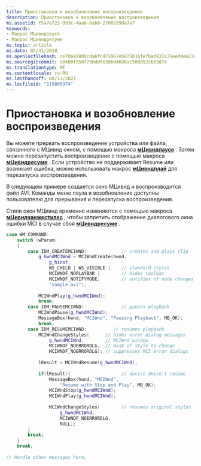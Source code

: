 ```yaml
---
title: Приостановка и возобновление воспроизведения
description: Приостановка и возобновление воспроизведения
ms.assetid: f5a7ef22-993c-4aab-bab0-2700289da7a7
keywords:
- Макрос МЦивндпаусе
- Макрос МЦивндресуме
ms.topic: article
ms.date: 05/31/2018
ms.openlocfilehash: ce70a95000cda6fc471967e5075b16fe7bad837c71eed4e6216ddeaddddc4508
ms.sourcegitcommit: e6600f550f79bddfe58bd4696ac50dd52cb03d7e
ms.translationtype: MT
ms.contentlocale: ru-RU
ms.lasthandoff: 08/11/2021
ms.locfileid: "119805974"
---
```

# <a name="pausing-and-resuming-playback"></a>Приостановка и возобновление воспроизведения

Вы можете прервать воспроизведение устройства или файла, связанного с МЦивнд окном, с помощью макроса [**мЦивндпаусе**](/windows/desktop/api/Vfw/nf-vfw-mciwndpause) . Затем можно перезапустить воспроизведение с помощью макроса [**мЦивндресуме**](/windows/desktop/api/Vfw/nf-vfw-mciwndresume) . Если устройство не поддерживает Resume или возникает ошибка, можно использовать макрос [**мЦивндплай**](/windows/desktop/api/Vfw/nf-vfw-mciwndplay) для перезапуска воспроизведения.

В следующем примере создается окно МЦивнд и воспроизводится файл AVI. Команды меню пауза и возобновление доступны пользователю для прерывания и перезапуска воспроизведения.

Стили окон МЦивнд временно изменяются с помощью макроса [**мЦивндчанжестилес**](/windows/desktop/api/Vfw/nf-vfw-mciwndchangestyles) , чтобы запретить отображение диалогового окна ошибки MCI в случае сбоя [**мЦивндресуме**](/windows/desktop/api/Vfw/nf-vfw-mciwndresume) .


```C++
case WM_COMMAND: 
    switch (wParam) 
    { 
        case IDM_CREATEMCIWND:             // creates and plays clip 
            g_hwndMCIWnd = MCIWndCreate(hwnd,  
                g_hinst,                      
                WS_CHILD | WS_VISIBLE |    // standard styles
                MCIWNDF_NOPLAYBAR |        // hides toolbar 
                MCIWNDF_NOTIFYMODE,        // notifies of mode changes
                "sample.avi"); 
 
            MCIWndPlay(g_hwndMCIWnd); 
            break;    
        case IDM_PAUSEMCIWND:              // pauses playback 
            MCIWndPause(g_hwndMCIWnd); 
            MessageBox(hwnd, "MCIWnd", "Pausing Playback", MB_OK); 
            break; 
        case IDM_RESUMEMCIWND:          // resumes playback 
            MCIWndChangeStyles(      // hides error dialog messages
                g_hwndMCIWnd,        // MCIWnd window
                MCIWNDF_NOERRORDLG,  // mask of style to change
                MCIWNDF_NOERRORDLG); // suppresses MCI error dialogs 
 
            lResult = MCIWndResume(g_hwndMCIWnd); 
 
            if(lResult){                   // device doesn't resume 
                MessageBox(hwnd, "MCIWnd", 
                    "Resume with Stop and Play", MB_OK); 
                MCIWndStop(g_hwndMCIWnd); 
                MCIWndPlay(g_hwndMCIWnd); 
 
                MCIWndChangeStyles(        // resumes original styles
                    g_hwndMCIWnd, 
                    MCIWNDF_NOERRORDLG, 
                    NULL); 
        } 
        break; 
    } 
    break; 
 
// Handle other messages here. 
```



 

 




